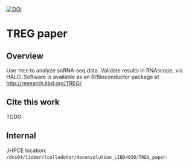 [![DOI](https://zenodo.org/badge/462890831.svg)](https://zenodo.org/badge/latestdoi/462890831)

# TREG paper

## Overview

Use `TREG` to analyze snRNA-seq data. Validate results in RNAscope, via HALO.
Software is available as an R/Bioconductor package at http://research.libd.org/TREG/

## Cite this work

TODO

## Internal

JHPCE location: `/dcs04/lieber/lcolladotor/deconvolution_LIBD4030/TREG_paper`.
